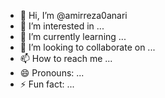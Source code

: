 - 👋 Hi, I’m @amirreza0anari
- 👀 I’m interested in ...
- 🌱 I’m currently learning ...
- 💞️ I’m looking to collaborate on ...
- 📫 How to reach me ...
- 😄 Pronouns: ...
- ⚡ Fun fact: ...

<!---
amirreza0anari/amirreza0anari is a ✨ special ✨ repository because its `README.md` (this file) appears on your GitHub profile.
You can click the Preview link to take a look at your changes.
--->
